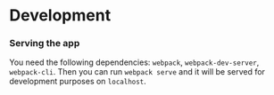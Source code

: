 # Development


### Serving the app
You need the following dependencies: `webpack`, `webpack-dev-server`, `webpack-cli`. Then you can run `webpack serve` and it will be served for development purposes on `localhost`.